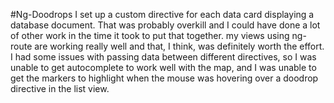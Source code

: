 #Ng-Doodrops
I set up a custom directive for each data card displaying a database document. That was probably overkill and I could have done a lot of other work in the time it took to put that together. my views using ng-route are working really well and that, I think, was definitely worth the effort. I had some issues with passing data between different directives, so I was unable to get autocomplete to work well with the map, and I was unable to get the markers to highlight when the mouse was hovering over a doodrop directive in the list view.